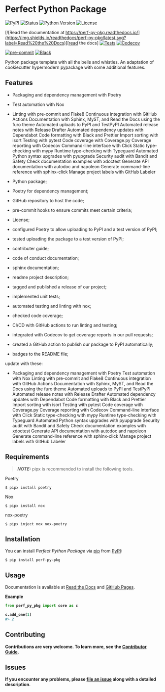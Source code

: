 # Perfect Python Package

[![PyPI](https://img.shields.io/pypi/v/perf-py-pkg.svg)][pypi_]
[![Status](https://img.shields.io/pypi/status/perf-py-pkg.svg)][status]
[![Python Version](https://img.shields.io/pypi/pyversions/perf-py-pkg)][python version]
[![License](https://img.shields.io/pypi/l/perf-py-pkg)][license]

[![Read the documentation at https://perf-py-pkg.readthedocs.io/](https://img.shields.io/readthedocs/perf-py-pkg/latest.svg?label=Read%20the%20Docs)][read the docs]
[![Tests](https://github.com/kulsuri/perf-py-pkg/workflows/Tests/badge.svg)][tests]
[![Codecov](https://codecov.io/gh/kulsuri/perf-py-pkg/branch/main/graph/badge.svg)][codecov]

[![pre-commit](https://img.shields.io/badge/pre--commit-enabled-brightgreen?logo=pre-commit&logoColor=white)][pre-commit]
[![Black](https://img.shields.io/badge/code%20style-black-000000.svg)][black]

[pypi_]: https://pypi.org/project/perf-py-pkg/
[status]: https://pypi.org/project/perf-py-pkg/
[python version]: https://pypi.org/project/perf-py-pkg
[read the docs]: https://perf-py-pkg.readthedocs.io/
[tests]: https://github.com/kulsuri/perf-py-pkg/actions?workflow=Tests
[codecov]: https://app.codecov.io/gh/kulsuri/perf-py-pkg
[pre-commit]: https://github.com/pre-commit/pre-commit
[black]: https://github.com/psf/black

Python package template with all the bells and whistles. An adaptation of cookiecutter hypermodern pypackage with some additional features.
## Features

- Packaging and dependency management with Poetry
- Test automation with Nox
- Linting with pre-commit and Flake8
Continuous integration with GitHub Actions
Documentation with Sphinx, MyST, and Read the Docs using the furo theme
Automated uploads to PyPI and TestPyPI
Automated release notes with Release Drafter
Automated dependency updates with Dependabot
Code formatting with Black and Prettier
Import sorting with isort
Testing with pytest
Code coverage with Coverage.py
Coverage reporting with Codecov
Command-line interface with Click
Static type-checking with mypy
Runtime type-checking with Typeguard
Automated Python syntax upgrades with pyupgrade
Security audit with Bandit and Safety
Check documentation examples with xdoctest
Generate API documentation with autodoc and napoleon
Generate command-line reference with sphinx-click
Manage project labels with GitHub Labeler

- Python package;
- Poetry for dependency management;
- GitHub repository to host the code;
- pre-commit hooks to ensure commits meet certain criteria;
- License;
- configured Poetry to allow uploading to PyPI and a test version of PyPI;
- tested uploading the package to a test version of PyPI;
- contributer guide;
- code of conduct documentation;
- sphinx documentation;
- readme project description;
- tagged and published a release of our project;
- implemented unit tests;
- automated testing and linting with nox;
- checked code coverage;
- CI/CD with GitHub actions to run linting and testing;
- integrated with Codecov to get coverage reports in our pull requests;
- created a GitHub action to publish our package to PyPI automatically;
- badges to the README file;

update with these:

- Packaging and dependency management with Poetry
  Test automation with Nox
  Linting with pre-commit and Flake8
  Continuous integration with GitHub Actions
  Documentation with Sphinx, MyST, and Read the Docs using the furo theme
  Automated uploads to PyPI and TestPyPI
  Automated release notes with Release Drafter
  Automated dependency updates with Dependabot
  Code formatting with Black and Prettier
  Import sorting with isort
  Testing with pytest
  Code coverage with Coverage.py
  Coverage reporting with Codecov
  Command-line interface with Click
  Static type-checking with mypy
  Runtime type-checking with Typeguard
  Automated Python syntax upgrades with pyupgrade
  Security audit with Bandit and Safety
  Check documentation examples with xdoctest
  Generate API documentation with autodoc and napoleon
  Generate command-line reference with sphinx-click
  Manage project labels with GitHub Labeler

## Requirements

> **_NOTE:_**  pipx is recommended to install the following tools.

Poetry
```console
$ pipx install poetry
```
Nox
```console
$ pipx install nox
```
nox-poetry
```console
$ pipx inject nox nox-poetry
```

## Installation

You can install _Perfect Python Package_ via [pip] from [PyPI]:

```console
$ pip install perf-py-pkg
```

## Usage

Documentation is available at [Read the Docs] and [GitHub Pages].

<b>Example
```python
from perf_py_pkg import core as c

c.add_one(1)
#> 2 
```

## Contributing

Contributions are very welcome.
To learn more, see the [Contributor Guide].

## Issues

If you encounter any problems,
please [file an issue] along with a detailed description.

[file an issue]: https://github.com/kulsuri/perf-py-pkg/issues
[pip]: https://pip.pypa.io/
[PyPi]: https://pypi.org/project/perf-py-pkg/
[GitHub Pages]: https://kulsuri.github.io/perf-py-pkg/

<!-- github-only -->

[license]: https://github.com/kulsuri/perf-py-pkg/blob/main/LICENSE
[contributor guide]: https://github.com/kulsuri/perf-py-pkg/blob/main/CONTRIBUTING.md
[read the docs]: https://perf-py-pkg.readthedocs.io/en/latest/usage.html

